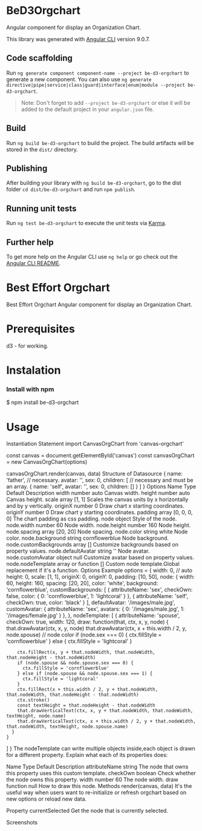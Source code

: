 # BeD3Orgchart

Angular component for display an Organization Chart.

This library was generated with [Angular CLI](https://github.com/angular/angular-cli) version 9.0.7.

## Code scaffolding

Run `ng generate component component-name --project be-d3-orgchart` to generate a new component. You can also use `ng generate directive|pipe|service|class|guard|interface|enum|module --project be-d3-orgchart`.
> Note: Don't forget to add `--project be-d3-orgchart` or else it will be added to the default project in your `angular.json` file. 

## Build

Run `ng build be-d3-orgchart` to build the project. The build artifacts will be stored in the `dist/` directory.

## Publishing

After building your library with `ng build be-d3-orgchart`, go to the dist folder `cd dist/be-d3-orgchart` and run `npm publish`.

## Running unit tests

Run `ng test be-d3-orgchart` to execute the unit tests via [Karma](https://karma-runner.github.io).

## Further help

To get more help on the Angular CLI use `ng help` or go check out the [Angular CLI README](https://github.com/angular/angular-cli/blob/master/README.md).


# Best Effort Orgchart 
Best Effort Orgchart 
Angular component for display an Organization Chart.

# Prerequisites
d3 -  for working.

# Instalation

### Install with npm
$ npm install be-d3-orgchart

# Usage
Instantiation Statement
<canvas id="canvas"></canvas>
import CanvasOrgChart from 'canvas-orgchart'

const canvas = document.getElementById('canvas')
const canvasOrgChart = new CanvasOrgChart(options)

canvasOrgChart.render(canvas, data)
Structure of Datasource
{
  name: 'father', // necessary.
  avatar: '',
  sex: 0,
  children: [ // necessary and must be an array.
    {
      name: 'self',
      avatar: '',
      sex: 0,
      children: []
    }
  ]
}
Options
Name	Type	Default	Description
width	number	auto	Canvas width.
height	number	auto	Canvas height.
scale	array	[1, 1]	Scales the canvas units by x horizontally and by y vertically.
originX	number	0	Draw chart x starting coordinates.
originY	number	0	Draw chart y starting coordinates.
padding	array	[0, 0, 0, 0]	The chart padding as css padding.
node	object		Style of the node.
node.width	number	60	Node width.
node.height	number	160	Node height.
node.spacing	array	[20, 20]	Node spacing.
node.color	string	white	Node color.
node.background	string	cornflowerblue	Node background.
node.customBackgrounds	array	[]	Customize backgrounds based on property values.
node.defaultAvatar	string	''	Node avatar.
node.customAvatar	object	null	Customize avatar based on property values.
node.nodeTemplate	array or function	[]	Custom node template.Global replacement if it's a function.
Options Example
options = {
  width: 0, // auto
  height: 0,
  scale: [1, 1],
  originX: 0,
  originY: 0,
  padding: [10, 50],
  node: {
    width: 60,
    height: 160,
    spacing: [20, 20],
    color: 'white',
    background: 'cornflowerblue',
    customBackgrounds: [
      {
        attributeName: 'sex',
        checkOwn: false,
        color: {
          0: 'cornflowerblue',
          1: 'lightcoral'
        }
      },
      {
        attributeName: 'self',
        checkOwn: true,
        color: 'black'
      }
    ],
    defaultAvatar: '/images/male.jpg',
    customAvatar: {
      attributeName: 'sex',
      avatars: {
        0: '/images/male.jpg',
        1: '/images/female.jpg'
      }
    },
  },
  nodeTemplate: [
    {
      attributeName: 'spouse',
      checkOwn: true,
      width: 120,
      draw: function(that, ctx, x, y, node) {
        that.drawAvatar(ctx, x, y, node)
        that.drawAvatar(ctx, x + this.width / 2, y, node.spouse)
        // node color
        if (node.sex === 0) {
          ctx.fillStyle = 'cornflowerblue'
        } else {
          ctx.fillStyle = 'lightcoral'
        }
      
        ctx.fillRect(x, y + that.nodeWidth, that.nodeWidth, that.nodeHeight - that.nodeWidth)
        if (node.spouse && node.spouse.sex === 0) {
          ctx.fillStyle = 'cornflowerblue'
        } else if (node.spouse && node.spouse.sex === 1) {
          ctx.fillStyle = 'lightcoral'
        }
        ctx.fillRect(x + this.width / 2, y + that.nodeWidth, that.nodeWidth, that.nodeHeight - that.nodeWidth)
        ctx.stroke()
        const textHeight = that.nodeHeight - that.nodeWidth
        that.drawVerticalText(ctx, x, y + that.nodeWidth, that.nodeWidth, textHeight, node.name)
        that.drawVerticalText(ctx, x + this.width / 2, y + that.nodeWidth, that.nodeWidth, textHeight, node.spouse.name)
      }
    }
  ]
}
The nodeTemplate can write multiple objects inside,each object is drawn for a different property. Explain what each of its properties does:

Name	Type	Default	Description
attributeName	string		The node that owns this property uses this custom template.
checkOwn	boolean		Check whether the node owns this property.
width	number	60	The node width.
draw	function	null	How to draw this node.
Methods
render(canvas, data)
It's the useful way when users want to re-initialize or refresh orgchart based on new options or reload new data.

Property
currentSelected
Get the node that is currently selected.

Screenshots

